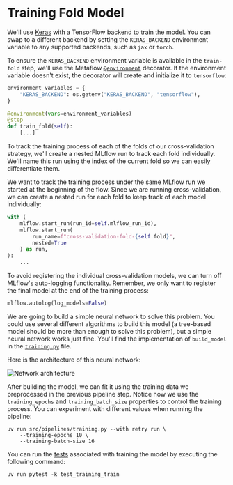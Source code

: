 # Training Fold Model

We'll use [Keras](https://keras.io/) with a TensorFlow backend to train the model. You can swap to a different backend by setting the `KERAS_BACKEND` environment variable to any supported backends, such as `jax` or `torch`.

To ensure the `KERAS_BACKEND` environment variable is available in the `train-fold` step, we'll use the Metaflow [`@environment`](.guide/introduction-to-metaflow/environment.md) decorator. If the environment variable doesn't exist, the decorator will create and initialize it to `tensorflow`:

```python
environment_variables = {
    "KERAS_BACKEND": os.getenv("KERAS_BACKEND", "tensorflow"),
}

@environment(vars=environment_variables)
@step
def train_fold(self):
    [...]
```

To track the training process of each of the folds of our cross-validation strategy, we'll create a nested MLflow run to track each fold individually. We'll name this run using the index of the current fold so we can easily differentiate them.

We want to track the training process under the same MLflow run we started at the beginning of the flow. Since we are running cross-validation, we can create a nested run for each fold to keep track of each model individually:

```python
with (
    mlflow.start_run(run_id=self.mlflow_run_id),
    mlflow.start_run(
        run_name=f"cross-validation-fold-{self.fold}", 
        nested=True
    ) as run,
):
    ...
```

To avoid registering the individual cross-validation models, we can turn off MLflow's auto-logging functionality. Remember, we only want to register the final model at the end of the training process:

```python
mlflow.autolog(log_models=False)
```

We are going to build a simple neural network to solve this problem. You could use several different algorithms to build this model (a tree-based model should be more than enough to solve this problem), but a simple neural network works just fine. You'll find the implementation of `build_model` in the [`training.py`](src/pipelines/training.py) file.

Here is the architecture of this neural network:

![Network architecture](.guide/training-pipeline/images/network.png)

After building the model, we can fit it using the training data we preprocessed in the previous pipeline step. Notice how we use the `training_epochs` and `training_batch_size` properties to control the training process. You can experiment with different values when running the pipeline:

```shell
uv run src/pipelines/training.py --with retry run \
    --training-epochs 10 \
    --training-batch-size 16
```

You can run the [tests](tests/pipelines/test_training_train.py) associated with training the model by executing the following command:

```shell
uv run pytest -k test_training_train
```



